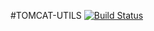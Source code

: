 #TOMCAT-UTILS
[![Build Status](https://travis-ci.org/aistomin/tomcat-utils.svg?branch=master)](https://travis-ci.org/aistomin/tomcat-utils)
